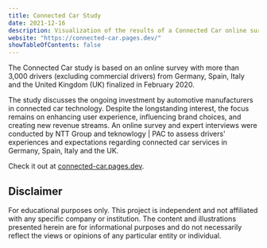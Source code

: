 ```yaml
---
title: Connected Car Study
date: 2021-12-16
description: Visualization of the results of a Connected Car online survey of more than 3,000 drivers from Germany, UK, Italy and Spain, showcasing consumer expectations, opportunities and challenges for the industry. Retired in 2022.
website: "https://connected-car.pages.dev/"
showTableOfContents: false
---
```


The Connected Car study is based on an online survey with more than 3,000 drivers (excluding commercial drivers) from Germany, Spain, Italy and the United Kingdom (UK) finalized in February 2020.

The study discusses the ongoing investment by automotive manufacturers in connected car technology. Despite the longstanding interest, the focus remains on enhancing user experience, influencing brand choices, and creating new revenue streams. An online survey and expert interviews were conducted by NTT Group and teknowlogy | PAC to assess drivers' experiences and expectations regarding connected car services in Germany, Spain, Italy and the UK.

Check it out at [connected-car.pages.dev](https://connected-car.pages.dev/).

## Disclaimer

For educational purposes only. This project is independent and not affiliated with any specific company or institution. The content and illustrations presented herein are for informational purposes and do not necessarily reflect the views or opinions of any particular entity or individual.
